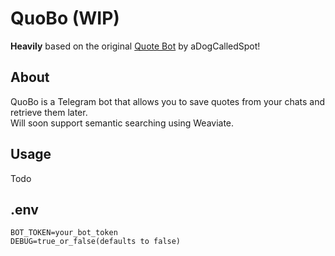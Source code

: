 # QuoBo (WIP)

**Heavily** based on the original [Quote Bot](https://gitlab.com/aDogCalledSpot/telegram-quote-bot) by aDogCalledSpot!

## About

QuoBo is a Telegram bot that allows you to save quotes from your chats and retrieve them later.  
Will soon support semantic searching using Weaviate.

## Usage

Todo

## .env

```
BOT_TOKEN=your_bot_token
DEBUG=true_or_false(defaults to false)
```
